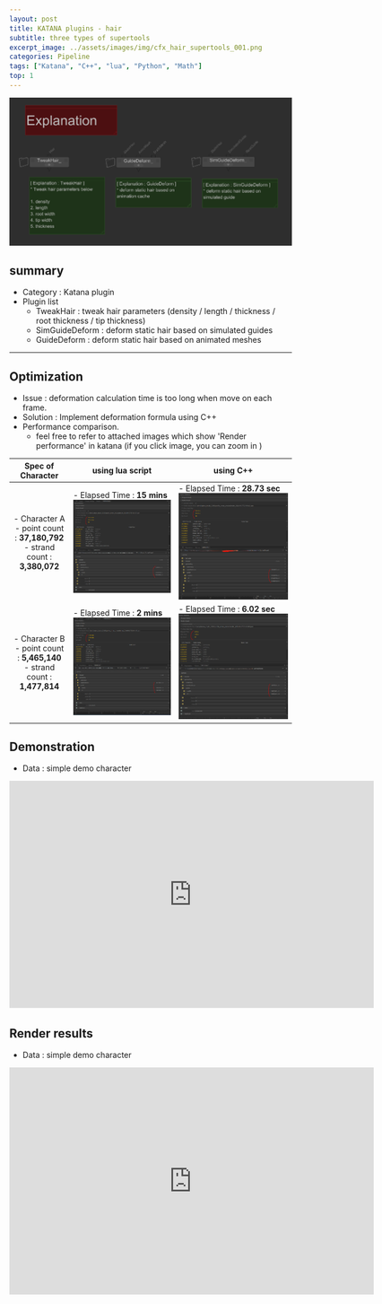 ```yaml
---
layout: post
title: KATANA plugins - hair
subtitle: three types of supertools
excerpt_image: ../assets/images/img/cfx_hair_supertools_001.png
categories: Pipeline
tags: ["Katana", "C++", "lua", "Python", "Math"]
top: 1
---
```



![banner](/assets/images/img/cfx_hair_supertools_002.png)

## summary
- Category : Katana plugin
- Plugin list
  - TweakHair : tweak hair parameters (density / length / thickness / root thickness / tip thickness)
  - SimGuideDeform : deform static hair based on simulated guides
  - GuideDeform : deform static hair based on animated meshes




---

## Optimization
- Issue : deformation calculation time is too long when move on each frame.
- Solution : Implement deformation formula using C++
- Performance comparison. 
  - feel free to refer to attached images which show 'Render performance' in katana (if you click image, you can zoom in )

| Spec of Character | using lua script | using C++ |
| ----------------- | ---------------- | --------- |
| <span style="display:block; text-align:center;">- Character A <br> - point count : **37,180,792** <br> - strand count : **3,380,072**</span> | - Elapsed Time : **15 mins** <br> ![CharALua](/assets/images/img/char_A_lua.PNG) | - Elapsed Time : **28.73 sec** <br> ![CharACpp](/assets/images/img/char_A_cpp.PNG) |
| <span style="display:block; text-align:center;">- Character B <br> - point count : **5,465,140** <br> - strand count : **1,477,814**</span> | - Elapsed Time : **2 mins** <br> ![CharALua](/assets/images/img/char_B_lua.PNG) | - Elapsed Time : **6.02 sec** ![CharACpp](/assets/images/img/char_B_cpp.PNG) |



## Demonstration
- Data : simple demo character

<iframe width="650" height="405" src="https://www.youtube.com/embed/KuFu3CsN1XI?si=Re3n1-9RRBcuYu23" title="YouTube video player" frameborder="0" allow="accelerometer; autoplay; clipboard-write; encrypted-media; gyroscope; picture-in-picture; web-share" referrerpolicy="strict-origin-when-cross-origin" allowfullscreen></iframe>


## Render results
- Data : simple demo character

<iframe width="650" height="405" src="https://www.youtube.com/embed/Nz1TM1Bx6HA?si=qsFgU1II_wzTKL-1" title="YouTube video player" frameborder="0" allow="accelerometer; autoplay; clipboard-write; encrypted-media; gyroscope; picture-in-picture; web-share" referrerpolicy="strict-origin-when-cross-origin" allowfullscreen></iframe>
